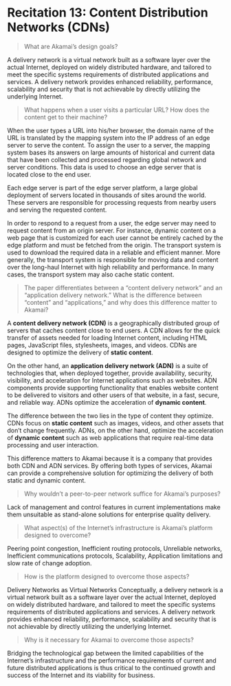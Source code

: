 # Recitation 13: Content Distribution Networks (CDNs)

> What are Akamai’s design goals?
> 

A delivery network is a virtual network built as a software layer over the actual Internet, deployed on widely distributed hardware, and tailored to meet the specific systems requirements of distributed applications and services. A delivery network provides enhanced reliability, performance, scalability and security that is not achievable by directly utilizing the underlying Internet.

> What happens when a user visits a particular URL? How does the content get to their machine?
> 

When the user types a URL into his/her browser, the domain name of the URL is translated by the mapping system into the IP address of an edge server to serve the content. To assign the user to a server, the mapping system bases its answers on large amounts of historical and current data that have been collected and processed regarding global network and server conditions. This data is used to choose an edge server that is located close to the end user.

Each edge server is part of the edge server platform, a large global deployment of servers located in thousands of sites around the world. These servers are responsible for processing requests from nearby users and serving the requested content.

In order to respond to a request from a user, the edge server may need to request content from an origin server. For instance, dynamic content on a web page that is customized for each user cannot be entirely cached by the edge platform and must be fetched from the origin. The transport system is used to download the required data in a reliable and efficient manner. More generally, the transport system is responsible for moving data and content over the long-haul Internet with high reliability and performance. In many cases, the transport system may also cache static content.

> The paper differentiates between a “content delivery network” and an “application delivery network.” What is the difference between “content” and “applications,” and why does this difference matter to Akamai?
> 

A **content delivery network (CDN)** is a geographically distributed group of servers that caches content close to end users. A CDN allows for the quick transfer of assets needed for loading Internet content, including HTML pages, JavaScript files, stylesheets, images, and videos. CDNs are designed to optimize the delivery of **static content**.

On the other hand, an **application delivery network (ADN)** is a suite of technologies that, when deployed together, provide availability, security, visibility, and acceleration for Internet applications such as websites. ADN components provide supporting functionality that enables website content to be delivered to visitors and other users of that website, in a fast, secure, and reliable way. ADNs optimize the acceleration of **dynamic content**.

The difference between the two lies in the type of content they optimize. CDNs focus on **static content** such as images, videos, and other assets that don’t change frequently. ADNs, on the other hand, optimize the acceleration of **dynamic content** such as web applications that require real-time data processing and user interaction.

This difference matters to Akamai because it is a company that provides both CDN and ADN services. By offering both types of services, Akamai can provide a comprehensive solution for optimizing the delivery of both static and dynamic content.

> Why wouldn’t a peer-to-peer network suffice for Akamai’s purposes?
> 

Lack of management and control features in current implementations make them unsuitable as stand-alone solutions for enterprise quality delivery.

> What aspect(s) of the Internet’s infrastructure is Akamai’s platform designed to overcome?
> 

Peering point congestion, Inefficient routing protocols, Unreliable networks, Inefficient communications protocols, Scalability, Application limitations and slow rate of change adoption.

> How is the platform designed to overcome those aspects?
> 

Delivery Networks as Virtual Networks Conceptually, a delivery network is a virtual network built as a software layer over the actual Internet, deployed on widely distributed hardware, and tailored to meet the specific systems requirements of distributed applications and services. A delivery network provides enhanced reliability, performance, scalability and security that is not achievable by directly utilizing the underlying Internet.

> Why is it necessary for Akamai to overcome those aspects?
> 

Bridging the technological gap between the limited capabilities of the Internet’s infrastructure and the performance requirements of current and future distributed applications is thus critical to the continued growth and success of the Internet and its viability for business.